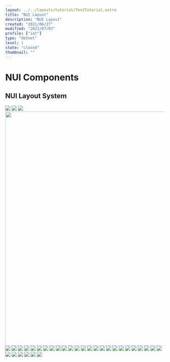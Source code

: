 ```yaml
---
layout: ../../layouts/tutorial/TextTutorial.astro
title: "NUI Layout"
description: "NUI Layout"
created: "2021/06/27"
modified: "2021/07/03"
profile: ["iot"]
type: "dotnet"
level: 1
state: "closed"
thumbnail: ""
---
```


#

# NUI Components

## NUI Layout System

<img src="/TizenSchool/assets/images/tutorials/245/NUILayoutSystemP1.PNG" style="undefined"/>

<img src="/TizenSchool/assets/images/tutorials/245/NUILayoutSystemP2.PNG" style="undefined"/>

<img src="/TizenSchool/assets/images/tutorials/245/NUILayoutSystemP3.PNG" style="undefined"/>

<img src="/TizenSchool/assets/images/tutorials/245/NUILayoutSystemP4.PNG" style="height:740px; width:1312px"/>

<img src="/TizenSchool/assets/images/tutorials/245/NUILayoutSystemP5.PNG" style="undefined"/>

<img src="/TizenSchool/assets/images/tutorials/245/NUILayoutSystemP6.PNG" style="undefined"/>

<img src="/TizenSchool/assets/images/tutorials/245/NUILayoutSystemP7.PNG" style="undefined"/>

<img src="/TizenSchool/assets/images/tutorials/245/NUILayoutSystemP8.PNG" style="undefined"/>

<img src="/TizenSchool/assets/images/tutorials/245/NUILayoutSystemP9.PNG" style="undefined"/>

<img src="/TizenSchool/assets/images/tutorials/245/NUILayoutSystemP10.PNG" style="undefined"/>

<img src="/TizenSchool/assets/images/tutorials/245/NUILayoutSystemP11.PNG" style="undefined"/>

<img src="/TizenSchool/assets/images/tutorials/245/NUILayoutSystemP12.PNG" style="undefined"/>

<img src="/TizenSchool/assets/images/tutorials/245/NUILayoutSystemP13.PNG" style="undefined"/>

<img src="/TizenSchool/assets/images/tutorials/245/NUILayoutSystemP14.PNG" style="undefined"/>

<img src="/TizenSchool/assets/images/tutorials/245/NUILayoutSystemP15.PNG" style="undefined"/>

<img src="/TizenSchool/assets/images/tutorials/245/NUILayoutSystemP16.PNG" style="undefined"/>

<img src="/TizenSchool/assets/images/tutorials/245/NUILayoutSystemP17.PNG" style="undefined"/>

<img src="/TizenSchool/assets/images/tutorials/245/NUILayoutSystemP18.PNG" style="undefined"/>

<img src="/TizenSchool/assets/images/tutorials/245/NUILayoutSystemP19.PNG" style="undefined"/>

<img src="/TizenSchool/assets/images/tutorials/245/NUILayoutSystemP20.PNG" style="undefined"/>

<img src="/TizenSchool/assets/images/tutorials/245/NUILayoutSystemP21.PNG" style="undefined"/>

<img src="/TizenSchool/assets/images/tutorials/245/NUILayoutSystemP22.PNG" style="undefined"/>

<img src="/TizenSchool/assets/images/tutorials/245/NUILayoutSystemP23.PNG" style="undefined"/>

<img src="/TizenSchool/assets/images/tutorials/245/NUILayoutSystemP24.PNG" style="undefined"/>

<img src="/TizenSchool/assets/images/tutorials/245/NUILayoutSystemP25.PNG" style="undefined"/>

<img src="/TizenSchool/assets/images/tutorials/245/NUILayoutSystemP26.PNG" style="undefined"/>

<img src="/TizenSchool/assets/images/tutorials/245/NUILayoutSystemP27.PNG" style="undefined"/>

<img src="/TizenSchool/assets/images/tutorials/245/NUILayoutSystemP28.PNG" style="undefined"/>

<img src="/TizenSchool/assets/images/tutorials/245/NUILayoutSystemP29.PNG" style="undefined"/>

<img src="/TizenSchool/assets/images/tutorials/245/NUILayoutSystemP30.PNG" style="undefined"/>

<img src="/TizenSchool/assets/images/tutorials/245/NUILayoutSystemP31.PNG" style="undefined"/>

<img src="/TizenSchool/assets/images/tutorials/245/NUILayoutSystemP32.PNG" style="undefined"/>

<img src="/TizenSchool/assets/images/tutorials/245/NUILayoutSystemP33.PNG" style="undefined"/>

<img src="/TizenSchool/assets/images/tutorials/245/NUILayoutSystemP34.PNG" style="undefined"/>

<img src="/TizenSchool/assets/images/tutorials/245/NUILayoutSystemP35.PNG" style="undefined"/>
